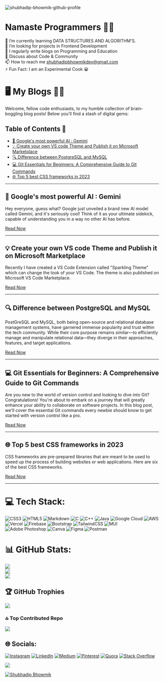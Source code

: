 ![shubhadip-bhowmik-github-profile](https://github.com/subhadipbhowmik/subhadipbhowmik/assets/57017965/814e8cff-ddf5-4ce0-86f5-f74454e78a79)

# Namaste Programmers 👨‍💻
🌱 I’m currently learning DATA STRUCTURES AND ALGORITHM'S.<br>👯 I’m looking for projects in Frontend Development<br>📝 I regularly write blogs on Programming and Education<br>💬 Discuss about Code & Community<br>📫 How to reach me shubhadipbhowmikdev@gmail.com<br>⚡ Fun Fact: I am an Experimental Cook 😀

# 🖥️ My Blogs 👨‍💻

Welcome, fellow code enthusiasts, to my humble collection of brain-boggling blog posts! Below you'll find a stash of digital gems:

## Table of Contents 📜

- [🚀 Google's most powerful AI : Gemini](#article-1)
- [💡 Create your own VS code Theme and Publish it on Microsoft Marketplace](#article-2)
- [🔍 Difference between PostgreSQL and MySQL](#article-3)
- [💻 Git Essentials for Beginners: A Comprehensive Guide to Git Commands](#article-4)
- [🌐 Top 5 best CSS frameworks in 2023](#article-5)

---

## 🚀 Google's most powerful AI : Gemini <a name="article-1"></a>

Hey everyone, guess what? Google just unveiled a brand new AI model called Gemini, and it's seriously cool! Think of it as your ultimate sidekick, capable of understanding you in a way no other AI has before.

[Read Now](https://dev.to/shubhadip_bhowmik/googles-most-powerful-ai-gemini-1lpp)

---


## 💡 Create your own VS code Theme and Publish it on Microsoft Marketplace <a name="article-2"></a>

Recently I have created a VS Code Extension called "Sparkling Theme" which can change the look of your VS Code. The theme is also published on Microsoft VS Code Marketplace.

[Read Now](https://dev.to/shubhadip_bhowmik/create-your-own-vs-code-theme-and-publish-it-on-microsoft-marketplace-2505)

---


## 🔍 Difference between PostgreSQL and MySQL <a name="article-3"></a>

PostGreSQL and MySQL, both being open-source and relational database management systems, have garnered immense popularity and trust within the tech community. While their core purpose remains similar—to efficiently manage and manipulate relational data—they diverge in their approaches, features, and target applications.

[Read Now](https://dev.to/shubhadip_bhowmik/difference-between-postgresql-and-mysql-4jp3)

---


## 💻 Git Essentials for Beginners: A Comprehensive Guide to Git Commands <a name="article-4"></a>

Are you new to the world of version control and looking to dive into Git? Congratulations! You're about to embark on a journey that will greatly enhance your ability to collaborate on software projects. In this blog post, we'll cover the essential Git commands every newbie should know to get started with version control like a pro.

[Read Now](https://shubhadip.hashnode.dev/all-git-commands-for-every-beginners)

---


## 🌐 Top 5 best CSS frameworks in 2023 <a name="article-5"></a>

CSS frameworks are pre-prepared libraries that are meant to be used to speed up the process of building websites or web applications. Here are six of the best CSS frameworks.

[Read Now](https://dev.to/shubhadip_bhowmik/top-6-best-css-frameworks-in-2023-2eff)

---


# 💻 Tech Stack:
![CSS3](https://img.shields.io/badge/css3-%231572B6.svg?style=for-the-badge&logo=css3&logoColor=white) ![HTML5](https://img.shields.io/badge/html5-%23E34F26.svg?style=for-the-badge&logo=html5&logoColor=white) ![Markdown](https://img.shields.io/badge/markdown-%23000000.svg?style=for-the-badge&logo=markdown&logoColor=white) ![C](https://img.shields.io/badge/c-%2300599C.svg?style=for-the-badge&logo=c&logoColor=white) ![C++](https://img.shields.io/badge/c++-%2300599C.svg?style=for-the-badge&logo=c%2B%2B&logoColor=white) ![Java](https://img.shields.io/badge/java-%23ED8B00.svg?style=for-the-badge&logo=java&logoColor=white) ![Google Cloud](https://img.shields.io/badge/Google%20Cloud-%234285F4.svg?style=for-the-badge&logo=google-cloud&logoColor=white) ![AWS](https://img.shields.io/badge/AWS-%23FF9900.svg?style=for-the-badge&logo=amazon-aws&logoColor=white) ![Vercel](https://img.shields.io/badge/vercel-%23000000.svg?style=for-the-badge&logo=vercel&logoColor=white) ![Firebase](https://img.shields.io/badge/firebase-%23039BE5.svg?style=for-the-badge&logo=firebase) ![Bootstrap](https://img.shields.io/badge/bootstrap-%23563D7C.svg?style=for-the-badge&logo=bootstrap&logoColor=white) ![TailwindCSS](https://img.shields.io/badge/tailwindcss-%2338B2AC.svg?style=for-the-badge&logo=tailwind-css&logoColor=white) ![MUI](https://img.shields.io/badge/MUI-%230081CB.svg?style=for-the-badge&logo=material-ui&logoColor=white) ![Adobe Photoshop](https://img.shields.io/badge/adobephotoshop-%2331A8FF.svg?style=for-the-badge&logo=adobephotoshop&logoColor=white) ![Canva](https://img.shields.io/badge/Canva-%2300C4CC.svg?style=for-the-badge&logo=Canva&logoColor=white) 	![Figma](https://img.shields.io/badge/figma-%23F24E1E.svg?style=for-the-badge&logo=figma&logoColor=white) ![Postman](https://img.shields.io/badge/Postman-FF6C37?style=for-the-badge&logo=postman&logoColor=white)

# 📊 GitHub Stats:
![](https://github-readme-stats.vercel.app/api?username=subhadipbhowmik&theme=highcontrast&hide_border=false&include_all_commits=true&count_private=true)<br/>
![](https://github-readme-streak-stats.herokuapp.com/?user=subhadipbhowmik&theme=highcontrast&hide_border=false)<br/>
![](https://github-readme-stats.vercel.app/api/top-langs/?username=subhadipbhowmik&theme=highcontrast&hide_border=false&include_all_commits=true&count_private=true&layout=compact)

## 🏆 GitHub Trophies
![](https://github-profile-trophy.vercel.app/?username=subhadipbhowmik&theme=discord&no-frame=false&no-bg=false&margin-w=4)


### 🔝 Top Contributed Repo
![](https://github-contributor-stats.vercel.app/api?username=subhadipbhowmik&limit=5&theme=dark&combine_all_yearly_contributions=true)

## 🌐 Socials:
[![Instagram](https://img.shields.io/badge/Instagram-%23E4405F.svg?logo=Instagram&logoColor=white)](https://instagram.com/shubhadipbhowmik) [![LinkedIn](https://img.shields.io/badge/LinkedIn-%230077B5.svg?logo=linkedin&logoColor=white)](https://linkedin.com/in/shubhadip-bhowmik) [![Medium](https://img.shields.io/badge/Medium-12100E?logo=medium&logoColor=white)](https://medium.com/@shubhadipbhowmik) [![Pinterest](https://img.shields.io/badge/Pinterest-%23E60023.svg?logo=Pinterest&logoColor=white)](https://pinterest.com/shubhadip_bhaumik) [![Quora](https://img.shields.io/badge/Quora-%23B92B27.svg?logo=Quora&logoColor=white)](https://quora.com/profile/SHUBHADIP-BHOWMIK-6) [![Stack Overflow](https://img.shields.io/badge/-Stackoverflow-FE7A16?logo=stack-overflow&logoColor=white)](https://stackoverflow.com/users/20064469) 

[![](https://visitcount.itsvg.in/api?id=subhadipbhowmik&icon=8&color=6)](https://visitcount.itsvg.in)

[![Shubhadip Bhowmik](https://github-readme-activity-graph.vercel.app/graph?username=subhadipbhowmik&bg_color=000000&color=ffea00&line=00ebbc&point=2b00ff&area=true&hide_border=true)](https://github.com/subhadipbhowmik)

  
